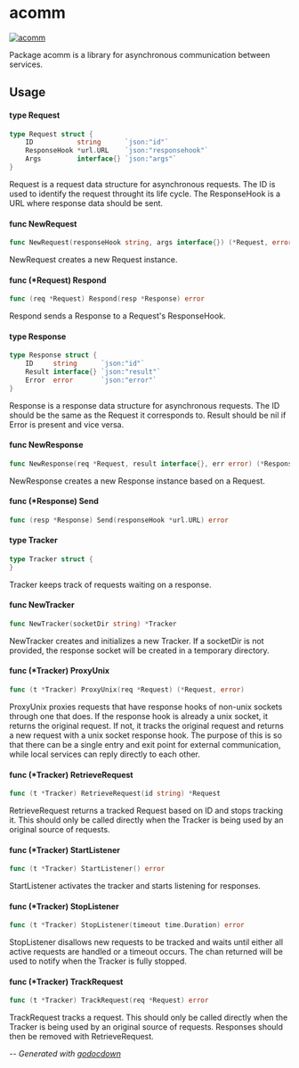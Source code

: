 # acomm

[![acomm](https://godoc.org/github.com/mistifyio/async-comm?status.png)](https://godoc.org/github.com/mistifyio/async-comm)

Package acomm is a library for asynchronous communication between services.

## Usage

#### type Request

```go
type Request struct {
	ID           string      `json:"id"`
	ResponseHook *url.URL    `json:"responsehook"`
	Args         interface{} `json:"args"`
}
```

Request is a request data structure for asynchronous requests. The ID is used to
identify the request throught its life cycle. The ResponseHook is a URL where
response data should be sent.

#### func  NewRequest

```go
func NewRequest(responseHook string, args interface{}) (*Request, error)
```
NewRequest creates a new Request instance.

#### func (*Request) Respond

```go
func (req *Request) Respond(resp *Response) error
```
Respond sends a Response to a Request's ResponseHook.

#### type Response

```go
type Response struct {
	ID     string      `json:"id"`
	Result interface{} `json:"result"`
	Error  error       `json:"error"`
}
```

Response is a response data structure for asynchronous requests. The ID should
be the same as the Request it corresponds to. Result should be nil if Error is
present and vice versa.

#### func  NewResponse

```go
func NewResponse(req *Request, result interface{}, err error) (*Response, error)
```
NewResponse creates a new Response instance based on a Request.

#### func (*Response) Send

```go
func (resp *Response) Send(responseHook *url.URL) error
```

#### type Tracker

```go
type Tracker struct {
}
```

Tracker keeps track of requests waiting on a response.

#### func  NewTracker

```go
func NewTracker(socketDir string) *Tracker
```
NewTracker creates and initializes a new Tracker. If a socketDir is not
provided, the response socket will be created in a temporary directory.

#### func (*Tracker) ProxyUnix

```go
func (t *Tracker) ProxyUnix(req *Request) (*Request, error)
```
ProxyUnix proxies requests that have response hooks of non-unix sockets through
one that does. If the response hook is already a unix socket, it returns the
original request. If not, it tracks the original request and returns a new
request with a unix socket response hook. The purpose of this is so that there
can be a single entry and exit point for external communication, while local
services can reply directly to each other.

#### func (*Tracker) RetrieveRequest

```go
func (t *Tracker) RetrieveRequest(id string) *Request
```
RetrieveRequest returns a tracked Request based on ID and stops tracking it.
This should only be called directly when the Tracker is being used by an
original source of requests.

#### func (*Tracker) StartListener

```go
func (t *Tracker) StartListener() error
```
StartListener activates the tracker and starts listening for responses.

#### func (*Tracker) StopListener

```go
func (t *Tracker) StopListener(timeout time.Duration) error
```
StopListener disallows new requests to be tracked and waits until either all
active requests are handled or a timeout occurs. The chan returned will be used
to notify when the Tracker is fully stopped.

#### func (*Tracker) TrackRequest

```go
func (t *Tracker) TrackRequest(req *Request) error
```
TrackRequest tracks a request. This should only be called directly when the
Tracker is being used by an original source of requests. Responses should then
be removed with RetrieveRequest.

--
*Generated with [godocdown](https://github.com/robertkrimen/godocdown)*
